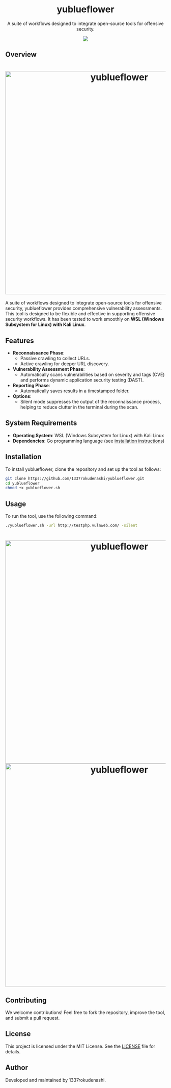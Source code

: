 <h1 align="center">yublueflower</h1>

<p align="center">
  A suite of workflows designed to integrate open-source tools for offensive security.
</p>

<p align="center">
  <img src="https://img.shields.io/badge/Kali-268BEE?style=for-the-badge&logo=kalilinux&logoColor=white">
</p>

## Overview

<h1 align="center">
  <img src="https://github.com/user-attachments/assets/ac0ac510-ee57-4d09-9f81-77dc7da964e7" alt="yublueflower" width="700px">
  <br>
</h1>

A suite of workflows designed to integrate open-source tools for offensive security, yublueflower provides comprehensive vulnerability assessments.
This tool is designed to be flexible and effective in supporting offensive security workflows. It has been tested to work smoothly on **WSL (Windows Subsystem for Linux) with Kali Linux**.

## Features

- **Reconnaissance Phase**:
  - Passive crawling to collect URLs.
  - Active crawling for deeper URL discovery.
- **Vulnerability Assessment Phase**:
  - Automatically scans vulnerabilities based on severity and tags (CVE) and performs dynamic application security testing (DAST).
- **Reporting Phase**:
  - Automatically saves results in a timestamped folder.
- **Options**:
  - Silent mode suppresses the output of the reconnaissance process, helping to reduce clutter in the terminal during the scan.

## System Requirements

- **Operating System**: WSL (Windows Subsystem for Linux) with Kali Linux
- **Dependencies**: Go programming language (see [installation instructions](https://go.dev/doc/install))

## Installation

To install yublueflower, clone the repository and set up the tool as follows:

```bash
git clone https://github.com/1337rokudenashi/yublueflower.git
cd yublueflower
chmod +x yublueflower.sh
```

## Usage

To run the tool, use the following command:

```bash
./yublueflower.sh -url http://testphp.vulnweb.com/ -silent
```

<h1 align="center">
  <img src="https://github.com/user-attachments/assets/1fcb637c-c8a2-4658-8680-2dffac2145c7" alt="yublueflower" width="700px">
  <img src="https://github.com/user-attachments/assets/6853bfc6-401b-4d01-8cea-c3b2c4418c45" alt="yublueflower" width="700px">
  <br>
</h1>

## Contributing

We welcome contributions! Feel free to fork the repository, improve the tool, and submit a pull request.

## License

This project is licensed under the MIT License. See the [LICENSE](LICENSE) file for details.

## Author

Developed and maintained by 1337rokudenashi.
